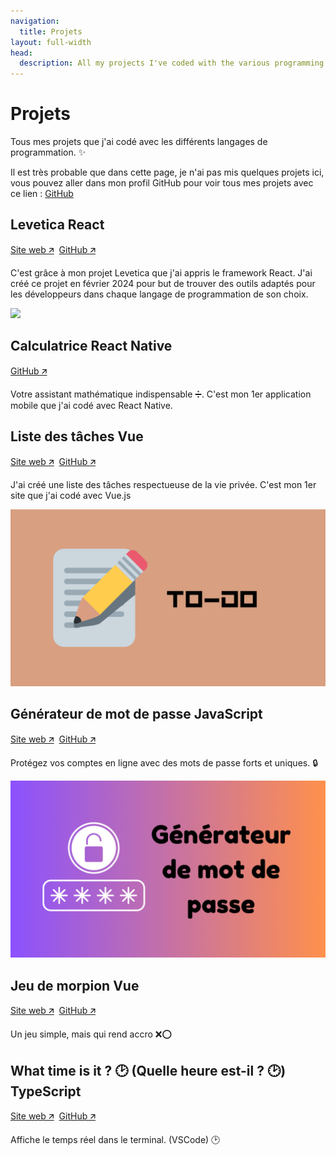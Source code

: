 ```yaml
---
navigation:
  title: Projets
layout: full-width
head:
  description: All my projects I've coded with the various programming languages. ✨
---
```


# Projets

Tous mes projets que j'ai codé avec les différents langages de programmation. ✨

Il est très probable que dans cette page, je n'ai pas mis quelques projets ici, vous pouvez aller dans mon profil GitHub pour voir tous mes projets avec ce lien : <a href="https://github.com/mpcgt" target="_blank" className="me-2 inline-flex items-center justify-center rounded border border-gray-400 bg-gray-100 px-2.5 py-0.5 text-sm font-medium text-gray-800 hover:bg-gray-200 dark:bg-gray-700 dark:text-gray-400">GitHub</a>

## Levetica <span className="me-2 rounded bg-blue-100 px-2.5 py-0.5 text-xs font-medium text-blue-800 dark:bg-blue-900 dark:text-blue-300">React</span>
<a href="https://levetica.vercel.app" target="_blank" class="inline-flex font-medium items-center text-blue-600 hover:underline">Site web 🡭</a>&nbsp;
<a href="https://github.com/mpcgt/levetica" target="_blank" class="inline-flex font-medium items-center text-blue-600 hover:underline">GitHub 🡭</a>

C'est grâce à mon projet Levetica que j'ai appris le framework React. J'ai créé ce projet en février 2024 pour but de trouver des outils adaptés pour les développeurs dans chaque langage de programmation de son choix.

<img src="https://github.com/mpcgt/levetica/blob/main/src/assets/levetica-purple.png?raw=true" />

## Calculatrice <span className="me-2 rounded bg-blue-100 px-2.5 py-0.5 text-xs font-medium text-blue-800 dark:bg-blue-900 dark:text-blue-300">React Native</span>
<a href="https://github.com/mpcgt/calculator" target="_blank" class="inline-flex font-medium items-center text-blue-600 hover:underline">GitHub 🡭</a>

Votre assistant mathématique indispensable ➗. C'est mon 1er application mobile que j'ai codé avec React Native.

## Liste des tâches <span className="me-2 rounded bg-green-100 px-2.5 py-0.5 text-xs font-medium text-green-800 dark:bg-green-900 dark:text-green-300">Vue</span>
<a href="https://todo-mpcgt.vercel.app" target="_blank" class="inline-flex font-medium items-center text-blue-600 hover:underline">Site web 🡭</a>&nbsp;
<a href="https://github.com/mpcgt/to-do" target="_blank" class="inline-flex font-medium items-center text-blue-600 hover:underline">GitHub 🡭</a>

J'ai créé une liste des tâches respectueuse de la vie privée. C'est mon 1er site que j'ai codé avec Vue.js

<img src="https://raw.githubusercontent.com/mpcgt/to-do/main/public/to-do.png" />

## Générateur de mot de passe <span className="me-2 rounded bg-yellow-100 px-2.5 py-0.5 text-xs font-medium text-yellow-800 dark:bg-yellow-900 dark:text-yellow-300">JavaScript<span>
<a href="https://mpcgt.github.io/password-generator/" target="_blank" class="inline-flex font-medium items-center text-blue-600 hover:underline">Site web 🡭</a>&nbsp;
<a href="https://github.com/mpcgt/password-generator" target="_blank" class="inline-flex font-medium items-center text-blue-600 hover:underline">GitHub 🡭</a>

Protégez vos comptes en ligne avec des mots de passe forts et uniques. 🔒

<img src="https://raw.githubusercontent.com/mpcgt/password-generator/main/images/readme.png" />

## Jeu de morpion <span className="me-2 rounded bg-green-100 px-2.5 py-0.5 text-xs font-medium text-green-800 dark:bg-green-900 dark:text-green-300">Vue</span>
<a href="https://jeu-de-morpion.vercel.app/" target="_blank" class="inline-flex font-medium items-center text-blue-600 hover:underline">Site web 🡭</a>&nbsp;
<a href="https://github.com/mpcgt/tic-tac-toe" target="_blank" class="inline-flex font-medium items-center text-blue-600 hover:underline">GitHub 🡭</a>

Un jeu simple, mais qui rend accro ❌⭕

## What time is it ? 🕑 (Quelle heure est-il ? 🕑) <span className="me-2 rounded bg-blue-100 px-2.5 py-0.5 text-xs font-medium text-blue-800 dark:bg-blue-900 dark:text-blue-300">TypeScript</span>
<a href="https://www.npmjs.com/package/what-the-time" target="_blank" class="inline-flex font-medium items-center text-blue-600 hover:underline">Site web 🡭</a>&nbsp;
<a href="https://github.com/mpcgt/what-the-time" target="_blank" class="inline-flex font-medium items-center text-blue-600 hover:underline">GitHub 🡭</a>

Affiche le temps réel dans le terminal. (VSCode) 🕑